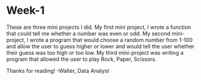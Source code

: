 # Week-1

These are three mini projects I did. My first mini project, I wrote a function that could tell me whether a number was even or odd. My second mini-project, I wrote a program that would choose a random number from 1-100 and allow the user to guess higher or lower and would tell the user whether their guess was too high or too low. My third mini-project was writing a program that allowed the user to play Rock, Paper, Scissors.

Thanks for reading! -Walter, Data Analyst
